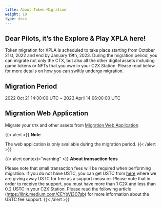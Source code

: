 ```yaml
---
title: About Token Migration
weight: 10
type: docs
---
```


## Dear Pilots, it’s the Explore & Play XPLA here!

Token migration for XPLA is scheduled to take place starting from October 21st, 2022 and end by January 19th, 2023.
During the migration period, you can migrate not only the CTX, but also all the other digital assets including game tokens or NFTs that you own in your C2X Station. Please read below for more details on how you can swiftly undergo migration.

## Migration Period
2022 Oct 21 14:00:00 UTC ~ 2023 April 14 06:00:00 UTC

## Migration Web Application
Migrate your `CTX` and other assets from [Migration Web Application](https://migration.c2x.world/).

{{< alert >}}
**Note**

The web application is only available during the migration period.
{{< /alert >}}

{{< alert context="warning" >}}
**About transaction fees**

Please note that small transaction fees will be required when performing migration. If you do not have USTC, you can get USTC from [here](https://support.c2x.world) where we are giving away USTC for free as a support measure. Please note that in order to receive the support, you must have more than 1 C2X and less than 0.2 USTC in your C2X Station.
Please read the following article (https://link.medium.com/CEYbVj3C7sb) for more information about the USTC fee support.
{{< /alert >}}
